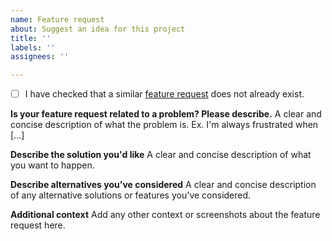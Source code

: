 ```yaml
---
name: Feature request
about: Suggest an idea for this project
title: ''
labels: ''
assignees: ''

---
```


 - [ ] I have checked that a similar [feature request](https://github.com/KristiaN1337/scrcpy/issues?q=is%3Aopen+is%3Aissue+label%3A%22feature+request%22) does not already exist.

**Is your feature request related to a problem? Please describe.**
A clear and concise description of what the problem is. Ex. I'm always frustrated when [...]

**Describe the solution you'd like**
A clear and concise description of what you want to happen.

**Describe alternatives you've considered**
A clear and concise description of any alternative solutions or features you've considered.

**Additional context**
Add any other context or screenshots about the feature request here.
